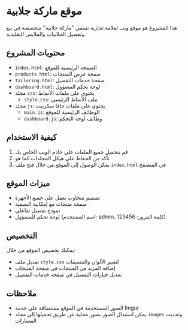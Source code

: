 # موقع ماركة جلابية

هذا المشروع هو موقع ويب لعلامة تجارية تسمى "ماركة جلابية" متخصصة في بيع وتفصيل الجلابيات والملابس التقليدية.

## محتويات المشروع

- `index.html`: الصفحة الرئيسية للموقع
- `products.html`: صفحة عرض المنتجات
- `tailoring.html`: صفحة خدمات التفصيل
- `dashboard.html`: لوحة تحكم المسؤول
- مجلد `css`: يحتوي على ملفات الأنماط
  - `style.css`: ملف الأنماط الرئيسي
- مجلد `js`: يحتوي على ملفات جافا سكريبت
  - `main.js`: الوظائف الرئيسية للموقع
  - `dashboard.js`: وظائف لوحة التحكم

## كيفية الاستخدام

1. قم بتحميل جميع الملفات على خادم الويب الخاص بك
2. تأكد من الحفاظ على هيكل المجلدات كما هو
3. يمكن الوصول إلى الموقع من خلال فتح ملف `index.html` في المتصفح

## ميزات الموقع

- تصميم متجاوب يعمل على جميع الأجهزة
- صفحة منتجات مع إمكانية التصفية
- نموذج تفصيل تفاعلي
- لوحة تحكم للمسؤول (اسم المستخدم: admin، كلمة المرور: 123456)

## التخصيص

يمكنك تخصيص الموقع من خلال:
- تعديل ملف `style.css` لتغيير الألوان والتنسيقات
- إضافة المزيد من المنتجات في صفحة المنتجات
- تعديل خيارات التفصيل في صفحة خدمات التفصيل

## ملاحظات

- الصور المستخدمة في الموقع مستضافة على خدمة Imgur
- يمكن استبدال الصور بصور محلية عن طريق تحميلها إلى مجلد `images` وتحديث المسارات
